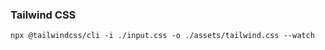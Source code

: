 <!-- @format -->

### Tailwind CSS

```
npx @tailwindcss/cli -i ./input.css -o ./assets/tailwind.css --watch
```
